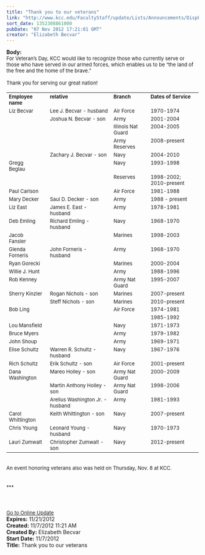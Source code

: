 ```yaml
---
title: "Thank you to our veterans"
link: "http://www.kcc.edu/FacultyStaff/update/Lists/Announcements/DispForm.aspx?ID=893"
sort_date: 1352308861000
pubDate: "07 Nov 2012 17:21:01 GMT"
creator: "Elizabeth Becvar"
---
```


<div><b>Body:</b> <div class="ExternalClassB59B75C4F2DB4F32BA0990444F54F664">
<div><font size="2">For Veteran’s Day, KCC would like to recognize those who currently serve or those who have served in our armed forces, which enables us to be “the land of the free and the home of the brave.”</font></div><font size="2">
<div><br />Thank you for serving our great nation!</div>
<div></font> </div>
<div><font size="2">
<table style="border-bottom:medium none;border-left:medium none;display:inline;font-size:1em;border-top:medium none;border-right:medium none">
<tbody>
<tr>
<td style="vertical-align:top">
<div><strong>Employee name</strong></div></td>
<td style="vertical-align:top">
<div><strong>relative</strong></div></td>
<td style="vertical-align:top">
<div><strong>Branch</strong></div></td>
<td style="vertical-align:top">
<div><strong>Dates of Service</strong></div></td></tr>
<tr>
<td style="vertical-align:top">
<div>Liz Becvar</div></td>
<td style="vertical-align:top">
<div>Lee J. Becvar - husband</div></td>
<td style="vertical-align:top">
<div>Air Force</div></td>
<td style="vertical-align:top">
<div>1970-1974</div></td></tr>
<tr>
<td style="vertical-align:top">
<div></div></td>
<td style="vertical-align:top">
<div>Joshua N. Becvar - son</div></td>
<td style="vertical-align:top">
<div>Army</div></td>
<td style="vertical-align:top">
<div>2001-2004</div></td></tr>
<tr>
<td style="vertical-align:top">
<div></div></td>
<td style="vertical-align:top">
<div></div></td>
<td style="vertical-align:top">
<div>Illinois Nat Guard</div></td>
<td style="vertical-align:top">
<div>2004-2005</div></td></tr>
<tr>
<td style="vertical-align:top">
<div></div></td>
<td style="vertical-align:top">
<div></div></td>
<td style="vertical-align:top">
<div>Army Reserves</div></td>
<td style="vertical-align:top">
<div>2008-present</div></td></tr>
<tr>
<td style="vertical-align:top">
<div></div></td>
<td style="vertical-align:top">
<div>Zachary J. Becvar - son</div></td>
<td style="vertical-align:top">
<div>Navy</div></td>
<td style="vertical-align:top">
<div>2004-2010</div></td></tr>
<tr>
<td style="vertical-align:top">
<div>Gregg Beglau       </div></td>
<td style="vertical-align:top">
<div></div></td>
<td style="vertical-align:top">
<div>Navy</div></td>
<td style="vertical-align:top">
<div>1993-1998</div></td></tr>
<tr>
<td style="vertical-align:top">
<div></div></td>
<td style="vertical-align:top">
<div></div></td>
<td style="vertical-align:top">
<div>Reserves</div></td>
<td style="vertical-align:top">
<div>1998-2002; 2010-present</div></td></tr>
<tr>
<td style="vertical-align:top">
<div>Paul Carlson</div></td>
<td style="vertical-align:top">
<div></div></td>
<td style="vertical-align:top">
<div>Air Force</div></td>
<td style="vertical-align:top">
<div>1981-1988</div></td></tr>
<tr>
<td style="vertical-align:top">
<div>Mary Decker</div></td>
<td style="vertical-align:top">
<div>Saul D. Decker - son</div></td>
<td style="vertical-align:top">
<div>Army</div></td>
<td style="vertical-align:top">
<div>1988 - present<br /></div></td></tr>
<tr>
<td style="vertical-align:top">
<div>Liz East</div></td>
<td style="vertical-align:top">
<div>James E. East - husband  </div></td>
<td style="vertical-align:top">
<div>Army</div></td>
<td style="vertical-align:top">
<div>1978-1981</div></td></tr>
<tr>
<td style="vertical-align:top">
<div>Deb Emling</div></td>
<td style="vertical-align:top">
<div>Richard Emling - husband </div></td>
<td style="vertical-align:top">
<div>Navy</div></td>
<td style="vertical-align:top">
<div>1968-1970</div></td></tr>
<tr>
<td style="vertical-align:top">
<div>Jacob Fansler      </div></td>
<td style="vertical-align:top">
<div></div></td>
<td style="vertical-align:top">
<div>Marines</div></td>
<td style="vertical-align:top">
<div>1998-2003</div></td></tr>
<tr>
<td style="vertical-align:top">
<div>Glenda Forneris</div></td>
<td style="vertical-align:top">
<div>John Forneris - husband </div></td>
<td style="vertical-align:top">
<div>Army</div></td>
<td style="vertical-align:top">
<div>1968-1970</div></td></tr>
<tr>
<td style="vertical-align:top">
<div>Ryan Gorecki</div></td>
<td style="vertical-align:top">
<div></div></td>
<td style="vertical-align:top">
<div>Marines</div></td>
<td style="vertical-align:top">
<div>2000-2004</div></td></tr>
<tr>
<td style="vertical-align:top">
<div>Willie J. Hunt</div></td>
<td style="vertical-align:top">
<div></div></td>
<td style="vertical-align:top">
<div>Army</div></td>
<td style="vertical-align:top">
<div>1988-1996</div></td></tr>
<tr>
<td style="vertical-align:top">
<div>Rob Kenney</div></td>
<td style="vertical-align:top">
<div></div></td>
<td style="vertical-align:top">
<div>Army Nat Guard</div></td>
<td style="vertical-align:top">
<div>1995-2007</div></td></tr>
<tr>
<td style="vertical-align:top">
<div>Sherry Kinzler</div></td>
<td style="vertical-align:top">
<div>Rogan Nichols - son  </div></td>
<td style="vertical-align:top">
<div>Marines</div></td>
<td style="vertical-align:top">
<div>2007-present</div></td></tr>
<tr>
<td style="vertical-align:top">
<div></div></td>
<td style="vertical-align:top">
<div>
<div>Steff Nichols - son  </div></div></td>
<td style="vertical-align:top">
<div>Marines</div></td>
<td style="vertical-align:top">
<div>2010-present</div></td></tr>
<tr>
<td style="vertical-align:top">
<div>Bob Ling</div></td>
<td style="vertical-align:top">
<div></div></td>
<td style="vertical-align:top">
<div>Air Force</div></td>
<td style="vertical-align:top">
<div>1974-1981</div></td></tr>
<tr>
<td style="vertical-align:top">
<div></div></td>
<td style="vertical-align:top">
<div></div></td>
<td style="vertical-align:top">
<div></div></td>
<td style="vertical-align:top">
<div>1985-1992</div></td></tr>
<tr>
<td style="vertical-align:top">
<div>Lou Mansfield</div></td>
<td style="vertical-align:top">
<div></div></td>
<td style="vertical-align:top">
<div>Navy</div></td>
<td style="vertical-align:top">
<div>1971-1973</div></td></tr>
<tr>
<td style="vertical-align:top">
<div>Bruce Myers</div></td>
<td style="vertical-align:top">
<div></div></td>
<td style="vertical-align:top">
<div>Army</div></td>
<td style="vertical-align:top">
<div>1979-1982</div></td></tr>
<tr>
<td style="vertical-align:top">
<div>John Shoup</div></td>
<td style="vertical-align:top">
<div></div></td>
<td style="vertical-align:top">
<div>Army</div></td>
<td style="vertical-align:top">
<div>1969-1971</div></td></tr>
<tr>
<td style="vertical-align:top">
<div>Elise Schultz </div></td>
<td style="vertical-align:top">
<div>Warren R. Schultz - husband </div></td>
<td style="vertical-align:top">
<div>Navy</div></td>
<td style="vertical-align:top">
<div>1967-1976</div></td></tr>
<tr>
<td style="vertical-align:top">
<div>Rich Schultz</div></td>
<td style="vertical-align:top">
<div>Erik Schultz - son</div></td>
<td style="vertical-align:top">
<div>Air Force</div></td>
<td style="vertical-align:top">
<div>2001-present</div></td></tr>
<tr>
<td style="vertical-align:top">
<div>Dana Washington</div></td>
<td style="vertical-align:top">
<div>Mareo Holley - son </div></td>
<td style="vertical-align:top">
<div>Army Nat Guard </div></td>
<td style="vertical-align:top">
<div>2000-2009</div></td></tr>
<tr>
<td style="vertical-align:top">
<div></div></td>
<td style="vertical-align:top">
<div>Martin Anthony Holley - son </div></td>
<td style="vertical-align:top">Army Nat Guard  
<div></div></td>
<td style="vertical-align:top">
<div>1998-2006</div></td></tr>
<tr>
<td style="vertical-align:top">
<div></div></td>
<td style="vertical-align:top">
<div>Arelius Washington Jr. - husband </div></td>
<td style="vertical-align:top">
<div>Army</div></td>
<td style="vertical-align:top">
<div>1981-1993</div></td></tr>
<tr>
<td style="vertical-align:top">
<div>Carol Whittington </div></td>
<td style="vertical-align:top">
<div>Keith Whittington - son </div></td>
<td style="vertical-align:top">
<div>Navy </div></td>
<td style="vertical-align:top">
<div>2007-present<br /></div></td></tr>
<tr>
<td style="vertical-align:top">
<div>Chris Young</div></td>
<td style="vertical-align:top">
<div>Leonard Young - husband </div></td>
<td style="vertical-align:top">
<div>Navy </div></td>
<td style="vertical-align:top">
<div>1970-1973<br /></div></td></tr>
<tr>
<td style="vertical-align:top">
<div>Lauri Zumwalt</div></td>
<td style="vertical-align:top">
<div>Christopher Zumwalt - son </div></td>
<td style="vertical-align:top">
<div>Navy </div></td>
<td style="vertical-align:top">
<div>2012-present</div></td></tr></tbody></table>     <br />   <br /></font><font size="2">An event honoring veterans also was held on Thursday, Nov. 8 at KCC.</font></div>
<div><font size="2"></font> </div>
<div> </div>
<div>
<div><font size="2">***</font></div>
<div><font size="2"></font> </div>
<div><font size="2"></font> </div>
<div> </div>
<div><font size="2"><a href="/FacultyStaff/update/Pages/dailyupdate.aspx">Go to Online Update </a></font><br /></div></div></div></div>
<div><b>Expires:</b> 11/21/2012</div>
<div><b>Created:</b> 11/7/2012 11:21 AM</div>
<div><b>Created By:</b> Elizabeth Becvar</div>
<div><b>Start Date:</b> 11/7/2012</div>
<div><b>Title:</b> Thank you to our veterans</div>
